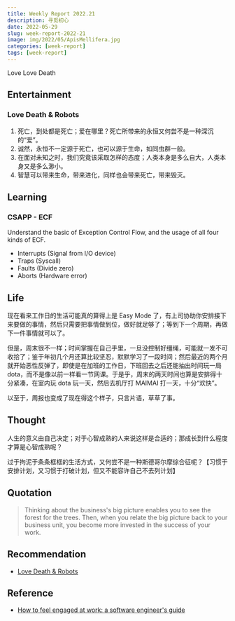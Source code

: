 ```yaml
---
title: Weekly Report 2022.21
description: 寻觅初心
date: 2022-05-29
slug: week-report-2022-21
image: img/2022/05/ApisMellifera.jpg
categories: [week-report]
tags: [week-report]
---
```


Love Love Death

## Entertainment

### Love Death & Robots

1. 死亡，到处都是死亡；爱在哪里？死亡所带来的永恒又何尝不是一种深沉的“爱”。
2. 诚然，永恒不一定源于死亡，也可以源于生命，如同虫群一般。
3. 在面对未知之时，我们究竟该采取怎样的态度；人类本身是多么自大，人类本身又是多么渺小。
4. 智慧可以带来生命，带来进化，同样也会带来死亡，带来毁灭。

## Learning

### CSAPP - ECF

Understand the basic of Exception Control Flow, and the usage of all four kinds of ECF.

- Interrupts (Signal from I/O device)
- Traps (Syscall)
- Faults (Divide zero)
- Aborts (Hardware error)

## Life

现在看来工作日的生活可能真的算得上是 Easy Mode 了，有上司协助你安排接下来要做的事情，然后只需要把事情做到位，做好就足够了；等到下一个周期，再做下一件事情就可以了。

但是，周末很不一样；时间掌握在自己手里，一旦没控制好缰绳，可能就一发不可收拾了；鉴于年初几个月还算比较坚忍，默默学习了一段时间；然后最近的两个月就开始恶性反弹了，即使是在加班的工作日，下班回去之后还能抽出时间玩一局 dota，而不是像以前一样看一节网课。于是乎，周末的两天时间也算是安排得十分紧凑，在室内玩 dota 玩一天，然后去机厅打 MAIMAI 打一天，十分“欢快”。

以至于，周报也变成了现在得这个样子，只言片语，草草了事。

## Thought

人生的意义由自己决定；对于心智成熟的人来说这样是合适的；那成长到什么程度才算是心智成熟呢？

过于拘泥于条条框框的生活方式，又何尝不是一种斯德哥尔摩综合征呢？【习惯于安排计划，又习惯于打破计划，但又不能容许自己不去列计划】

## Quotation

> Thinking about the business's big picture enables you to see the forest for the trees. Then, when you relate the big picture back to your business unit, you become more invested in the success of your work.

## Recommendation

- [Love Death & Robots](https://www.libvio.me/detail/100796.html)

## Reference

- [How to feel engaged at work: a software engineer's guide](https://jasont.co/ennui/)
